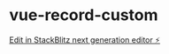 # vue-record-custom

[Edit in StackBlitz next generation editor ⚡️](https://stackblitz.com/~/github.com/Nha-16/vue-record-custom)